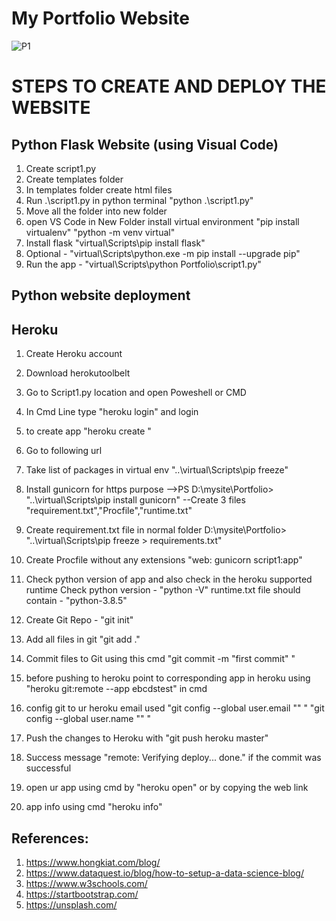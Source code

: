 # My Portfolio Website

![P1](https://user-images.githubusercontent.com/66351391/98823910-a6420a80-2458-11eb-90d7-1df285fd2973.PNG)


# STEPS TO CREATE AND DEPLOY THE WEBSITE

## Python Flask Website (using Visual Code)

1) Create script1.py
2) Create templates folder
3) In templates folder create html files
4) Run .\script1.py in python terminal "python .\script1.py"
5) Move all the folder into new folder
6) open VS Code in New Folder install virtual environment 
		"pip install virtualenv"
		"python -m venv virtual"
7) Install flask "virtual\Scripts\pip install flask"
8) Optional - "virtual\Scripts\python.exe -m pip install --upgrade pip"
9) Run the app - "virtual\Scripts\python Portfolio\script1.py"

## Python website deployment
## Heroku

1) Create Heroku account
2) Download herokutoolbelt 
3) Go to Script1.py location and open Poweshell or CMD
4) In Cmd Line type "heroku login" and login 
5) to create app "heroku create <appname>"
6) Go to following url 

7) Take list of packages in virtual env "..\virtual\Scripts\pip freeze"
8) Install gunicorn for https purpose -->PS D:\mysite\Portfolio> "..\virtual\Scripts\pip install gunicorn"
--Create 3 files "requirement.txt","Procfile","runtime.txt"
9) Create requirement.txt file in normal folder D:\mysite\Portfolio> "..\virtual\Scripts\pip freeze > requirements.txt"
10) Create Procfile without any extensions "web: gunicorn script1:app"
11) Check python version of app and also check in the heroku supported runtime
	Check python version - "python -V"
	runtime.txt file should contain - "python-3.8.5"
	
12) Create Git Repo - "git init"
13) Add all files in git "git add ."
14) Commit files to Git using this cmd "git commit -m "first commit" "
15) before pushing to heroku point to corresponding app in heroku using "heroku git:remote --app ebcdstest" in cmd 
16) config git to ur heroku email used 
		"git config --global user.email "<email>" "
		"git config --global user.name "<username>" "
17) Push the changes to Heroku with "git push heroku master"
18) Success message "remote: Verifying deploy... done." if the commit was successful
19) open ur app using cmd by "heroku open" or by copying the web link 
20) app info using cmd "heroku info"

## References:
1) https://www.hongkiat.com/blog/
2) https://www.dataquest.io/blog/how-to-setup-a-data-science-blog/
3) https://www.w3schools.com/
4) https://startbootstrap.com/
5) https://unsplash.com/
